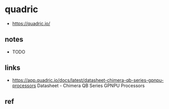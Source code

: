 # quadric

- https://quadric.io/

## notes

- TODO

## links

- https://app.quadric.io/docs/latest/datasheet-chimera-qb-series-gpnpu-processors
  Datasheet - Chimera QB Series GPNPU Processors

## ref
